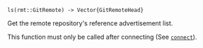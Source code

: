 ```
ls(rmt::GitRemote) -> Vector{GitRemoteHead}
```

Get the remote repository's reference advertisement list.

This function must only be called after connecting (See [`connect`](@ref)).
